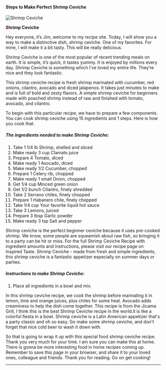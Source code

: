             

#### Steps to Make Perfect Shrimp Ceviche

![Shrimp Ceviche](https://img-global.cpcdn.com/recipes/6608887559487488/751x532cq70/shrimp-ceviche-recipe-main-photo.jpg)

**Shrimp Ceviche**

Hey everyone, it’s Jim, welcome to my recipe site. Today, I will show you a way to make a distinctive dish, shrimp ceviche. One of my favorites. For mine, I will make it a bit tasty. This will be really delicious.

Shrimp Ceviche is one of the most popular of recent trending meals on earth. It is simple, it’s quick, it tastes yummy. It is enjoyed by millions every day. Shrimp Ceviche is something which I’ve loved my entire life. They’re nice and they look fantastic.

This shrimp ceviche recipe is fresh shrimp marinated with cucumber, red onions, cilantro, avocado and diced jalapenos. It takes just minutes to make and is full of bold and zesty flavors. A simple shrimp ceviche for beginners made with poached shrimp instead of raw and finished with tomato, avocado, and cilantro.

To begin with this particular recipe, we have to prepare a few components. You can cook shrimp ceviche using 15 ingredients and 1 steps. Here is how you cook that.

##### The ingredients needed to make Shrimp Ceviche:

1.  Take 1 1/4 lb Shrimp, shelled and sliced
2.  Make ready 3 cup Clamato juice
3.  Prepare 4 Tomato, diced
4.  Make ready 1 Avocado, diced
5.  Make ready 1/2 Cucumber, chopped
6.  Prepare 1 Celery rib, chopped
7.  Make ready 1 small Onion, chopped
8.  Get 1/4 cup Minced green onion
9.  Get 1/2 bunch Cilantro, finely shredded
10.  Take 2 Serrano chiles, finely chopped
11.  Prepare 1 Habanero chile, finely chopped
12.  Take 1/4 cup Your favorite liquid hot sauce
13.  Take 3 Lemons, juiced
14.  Prepare 3 tbsp Garlic powder
15.  Make ready 3 tsp Salt and pepper

Shrimp ceviche is the perfect beginner ceviche because it uses pre-cooked shrimp. We know, some people are squeamish about raw fish, so bringing it to a party can be hit or miss. For the full Shrimp Ceviche Recipe with ingredient amounts and instructions, please visit our recipe page on Inspired Taste. Shrimp Ceviche - made from fresh and simple ingredients, this shrimp ceviche is a fantastic appetizer especially on summer days or parties.

##### Instructions to make Shrimp Ceviche:

1.  Place all ingredients in a bowl and mix.

In this shrimp ceviche recipe, we cook the shrimp before marinating it in lemon, lime and orange juices, plus chiles for some heat. Avocado adds creaminess to help the dish come together. This recipe is from the Jicama Grill, I think this is the best Shrimp Ceviche recipe in the world.it is like a colorful fiesta in a bowl. Shrimp ceviche is a Latin American appetizer that's a party classic and oh so easy. Go make some shrimp ceviche, and don't forget that nice cold beer to wash it down with.

So that is going to wrap it up with this special food shrimp ceviche recipe. Thank you very much for your time. I am sure you can make this at home. There is gonna be more interesting food in home recipes coming up. Remember to save this page in your browser, and share it to your loved ones, colleague and friends. Thank you for reading. Go on get cooking!

* * *